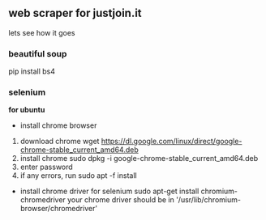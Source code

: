 ## web scraper for justjoin.it ##
lets see how it goes

### beautiful soup ###
pip install bs4

### selenium ###
**for ubuntu**
- install chrome browser
1. download chrome
wget https://dl.google.com/linux/direct/google-chrome-stable_current_amd64.deb
2. install chrome 
sudo dpkg -i google-chrome-stable_current_amd64.deb
3. enter password
4. if any errors, run sudo apt -f install

- install chrome driver for selenium
sudo apt-get install chromium-chromedriver
your chrome driver should be in '/usr/lib/chromium-browser/chromedriver'